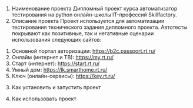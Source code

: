 1. Наименование проекта
Дипломный проект курса автоматизатор тестирования на python oнлайн-школы IT-профессий Skillfactory.   
2. Описание проекта
Проект используется для автоматизации тестирования технического задания дипломного проекта.
Автотесты покрывают как позитивные, так и негативные сценарии использования следующих сайтов:
1) Основной портал авторизации: https://b2c.passport.rt.ru/
2) Онлайм (интернет и ТВ): https://my.rt.ru/
3) Старт (интернет): https://start.rt.ru/
4) Умный дом: https://lk.smarthome.rt.ru/
5) Ключ (онлайн-сервисы): https://key.rt.ru/
3. Как установить и запустить проект 

4. Как использовать проект


